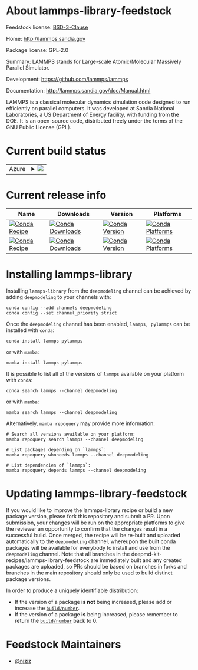 About lammps-library-feedstock
==============================

Feedstock license: [BSD-3-Clause](https://github.com/deepmd-kit-recipes/lammps-dp-feedstock/blob/main/LICENSE.txt)

Home: http://lammps.sandia.gov

Package license: GPL-2.0

Summary: LAMMPS stands for Large-scale Atomic/Molecular Massively Parallel Simulator.

Development: https://github.com/lammps/lammps

Documentation: http://lammps.sandia.gov/doc/Manual.html

LAMMPS is a classical molecular dynamics simulation code designed to
run efficiently on parallel computers.  It was developed at Sandia
National Laboratories, a US Department of Energy facility, with
funding from the DOE.  It is an open-source code, distributed freely
under the terms of the GNU Public License (GPL).


Current build status
====================


<table>
    
  <tr>
    <td>Azure</td>
    <td>
      <details>
        <summary>
          <a href="https://dev.azure.com/deepmd-kit-recipes/feedstock-builds/_build/latest?definitionId=3&branchName=main">
            <img src="https://dev.azure.com/deepmd-kit-recipes/feedstock-builds/_apis/build/status/lammps-dp-feedstock?branchName=main">
          </a>
        </summary>
        <table>
          <thead><tr><th>Variant</th><th>Status</th></tr></thead>
          <tbody><tr>
              <td>linux_64</td>
              <td>
                <a href="https://dev.azure.com/deepmd-kit-recipes/feedstock-builds/_build/latest?definitionId=3&branchName=main">
                  <img src="https://dev.azure.com/deepmd-kit-recipes/feedstock-builds/_apis/build/status/lammps-dp-feedstock?branchName=main&jobName=linux&configuration=linux%20linux_64_" alt="variant">
                </a>
              </td>
            </tr>
          </tbody>
        </table>
      </details>
    </td>
  </tr>
</table>

Current release info
====================

| Name | Downloads | Version | Platforms |
| --- | --- | --- | --- |
| [![Conda Recipe](https://img.shields.io/badge/recipe-lammps-green.svg)](https://anaconda.org/deepmodeling/lammps) | [![Conda Downloads](https://img.shields.io/conda/dn/deepmodeling/lammps.svg)](https://anaconda.org/deepmodeling/lammps) | [![Conda Version](https://img.shields.io/conda/vn/deepmodeling/lammps.svg)](https://anaconda.org/deepmodeling/lammps) | [![Conda Platforms](https://img.shields.io/conda/pn/deepmodeling/lammps.svg)](https://anaconda.org/deepmodeling/lammps) |
| [![Conda Recipe](https://img.shields.io/badge/recipe-pylammps-green.svg)](https://anaconda.org/deepmodeling/pylammps) | [![Conda Downloads](https://img.shields.io/conda/dn/deepmodeling/pylammps.svg)](https://anaconda.org/deepmodeling/pylammps) | [![Conda Version](https://img.shields.io/conda/vn/deepmodeling/pylammps.svg)](https://anaconda.org/deepmodeling/pylammps) | [![Conda Platforms](https://img.shields.io/conda/pn/deepmodeling/pylammps.svg)](https://anaconda.org/deepmodeling/pylammps) |

Installing lammps-library
=========================

Installing `lammps-library` from the `deepmodeling` channel can be achieved by adding `deepmodeling` to your channels with:

```
conda config --add channels deepmodeling
conda config --set channel_priority strict
```

Once the `deepmodeling` channel has been enabled, `lammps, pylammps` can be installed with `conda`:

```
conda install lammps pylammps
```

or with `mamba`:

```
mamba install lammps pylammps
```

It is possible to list all of the versions of `lammps` available on your platform with `conda`:

```
conda search lammps --channel deepmodeling
```

or with `mamba`:

```
mamba search lammps --channel deepmodeling
```

Alternatively, `mamba repoquery` may provide more information:

```
# Search all versions available on your platform:
mamba repoquery search lammps --channel deepmodeling

# List packages depending on `lammps`:
mamba repoquery whoneeds lammps --channel deepmodeling

# List dependencies of `lammps`:
mamba repoquery depends lammps --channel deepmodeling
```




Updating lammps-library-feedstock
=================================

If you would like to improve the lammps-library recipe or build a new
package version, please fork this repository and submit a PR. Upon submission,
your changes will be run on the appropriate platforms to give the reviewer an
opportunity to confirm that the changes result in a successful build. Once
merged, the recipe will be re-built and uploaded automatically to the
`deepmodeling` channel, whereupon the built conda packages will be available for
everybody to install and use from the `deepmodeling` channel.
Note that all branches in the deepmd-kit-recipes/lammps-library-feedstock are
immediately built and any created packages are uploaded, so PRs should be based
on branches in forks and branches in the main repository should only be used to
build distinct package versions.

In order to produce a uniquely identifiable distribution:
 * If the version of a package **is not** being increased, please add or increase
   the [``build/number``](https://docs.conda.io/projects/conda-build/en/latest/resources/define-metadata.html#build-number-and-string).
 * If the version of a package **is** being increased, please remember to return
   the [``build/number``](https://docs.conda.io/projects/conda-build/en/latest/resources/define-metadata.html#build-number-and-string)
   back to 0.

Feedstock Maintainers
=====================

* [@njzjz](https://github.com/njzjz/)

